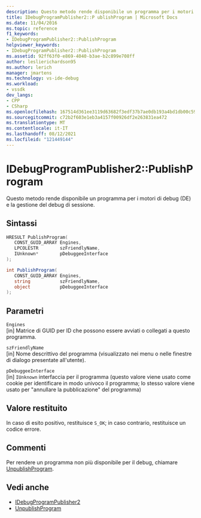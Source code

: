 ```yaml
---
description: Questo metodo rende disponibile un programma per i motori di debug (DE) e la gestione del debug di sessione.
title: IDebugProgramPublisher2::P ublishProgram | Microsoft Docs
ms.date: 11/04/2016
ms.topic: reference
f1_keywords:
- IDebugProgramPublisher2::PublishProgram
helpviewer_keywords:
- IDebugProgramPublisher2::PublishProgram
ms.assetid: 92ff63f0-e869-4040-b3ae-b2c899e708ff
author: leslierichardson95
ms.author: lerich
manager: jmartens
ms.technology: vs-ide-debug
ms.workload:
- vssdk
dev_langs:
- CPP
- CSharp
ms.openlocfilehash: 167514d361ee3119d63682f3edf37b7ae0db193a4bd1db00c596057f9ca26419
ms.sourcegitcommit: c72b2f603e1eb3a4157f00926df2e263831ea472
ms.translationtype: MT
ms.contentlocale: it-IT
ms.lasthandoff: 08/12/2021
ms.locfileid: "121449144"
---
```

# <a name="idebugprogrampublisher2publishprogram"></a>IDebugProgramPublisher2::PublishProgram
Questo metodo rende disponibile un programma per i motori di debug (DE) e la gestione del debug di sessione.

## <a name="syntax"></a>Sintassi

```cpp
HRESULT PublishProgram(
   CONST_GUID_ARRAY Engines,
   LPCOLESTR        szFriendlyName,
   IUnknown*        pDebuggeeInterface
);
```

```csharp
int PublishProgram(
   CONST_GUID_ARRAY Engines,
   string           szFriendlyName,
   object           pDebuggeeInterface
);
```

## <a name="parameters"></a>Parametri
`Engines`\
[in] Matrice di GUID per ID che possono essere avviati o collegati a questo programma.

`szFriendlyName`\
[in] Nome descrittivo del programma (visualizzato nei menu o nelle finestre di dialogo presentate all'utente).

`pDebuggeeInterface`\
[in] `IUnknown` interfaccia per il programma (questo valore viene usato come cookie per identificare in modo univoco il programma; lo stesso valore viene usato per "annullare la pubblicazione" del programma)

## <a name="return-value"></a>Valore restituito
 In caso di esito positivo, restituisce `S_OK`; in caso contrario, restituisce un codice errore.

## <a name="remarks"></a>Commenti
 Per rendere un programma non più disponibile per il debug, chiamare [UnpublishProgram](../../../extensibility/debugger/reference/idebugprogrampublisher2-unpublishprogram.md).

## <a name="see-also"></a>Vedi anche
- [IDebugProgramPublisher2](../../../extensibility/debugger/reference/idebugprogrampublisher2.md)
- [UnpublishProgram](../../../extensibility/debugger/reference/idebugprogrampublisher2-unpublishprogram.md)
